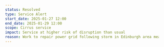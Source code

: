 ```yaml
---
status: Resolved
type: Service Alert
start_date: 2025-01-27 12:00 
end_date: 2025-01-29 12:00
scope: Cirrus service
impact: Service at higher risk of disruption than usual
reason: Work to repair power grid following storm in Edinburgh area means that power issues more likely during this period.
---
```


